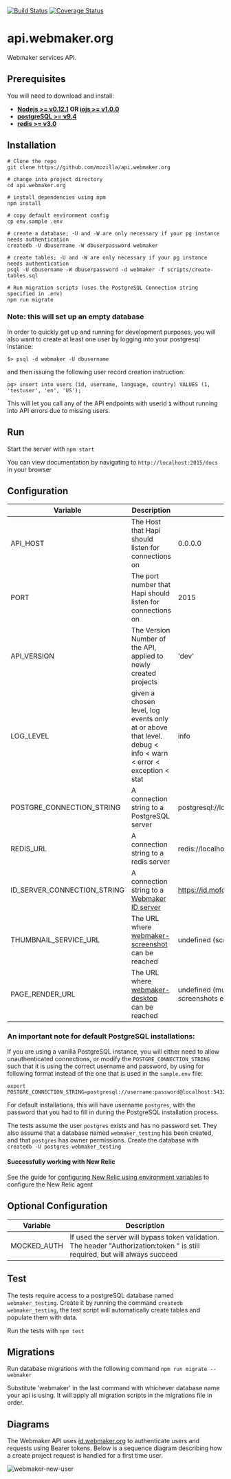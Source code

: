 [![Build Status](https://travis-ci.org/mozilla/api.webmaker.org.svg)](https://travis-ci.org/mozilla/api.webmaker.org)
[![Coverage Status](https://coveralls.io/repos/mozilla/api.webmaker.org/badge.svg?branch=develop)](https://coveralls.io/r/mozilla/api.webmaker.org?branch=develop)

# api.webmaker.org

Webmaker services API.

## Prerequisites

You will need to download and install:

* **[Nodejs >= v0.12.1](https://nodejs.org/download) OR [iojs >= v1.0.0](https://iojs.org)**
* **[postgreSQL >= v9.4](http://www.postgresql.org/download/)**
* **[redis >= v3.0](http://redis.io/download)**

## Installation

```
# Clone the repo
git clone https://github.com/mozilla/api.webmaker.org

# change into project directory
cd api.webmaker.org

# install dependencies using npm
npm install

# copy default environment config
cp env.sample .env

# create a database; -U and -W are only necessary if your pg instance needs authentication
createdb -U dbusername -W dbuserpassword webmaker

# create tables; -U and -W are only necessary if your pg instance needs authentication
psql -U dbusername -W dbuserpassword -d webmaker -f scripts/create-tables.sql

# Run migration scripts (uses the PostgreSQL Connection string specified in .env)
npm run migrate
```

### Note: this will set up an empty database

In order to quickly get up and running for development purposes, you will also want to create
at least one user by logging into your postgresql instance:

```
$> psql -d webmaker -U dbusername
```

and then issuing the following user record creation instruction:

```
pg> insert into users (id, username, language, country) VALUES (1, 'testuser', 'en', 'US');
```

This will let you call any of the API endpoints with userid **`1`** without running into
API errors due to missing users.

## Run

Start the server with `npm start`

You can view documentation by navigating to `http://localhost:2015/docs` in your browser

## Configuration

Variable                    | Description                                                                                                  | Default
----------------------------|--------------------------------------------------------------------------------------------------------------|-------------------------------------
API_HOST                    | The Host that Hapi should listen for connections on                                                          | 0.0.0.0
PORT                        | The port number that Hapi should listen for connections on                                                   | 2015
API_VERSION                 | The Version Number of the API, applied to newly created projects                                             | 'dev'
LOG_LEVEL                   | given a chosen level, log events only at or above that level. debug < info < warn < error < exception < stat | info
POSTGRE_CONNECTION_STRING   | A connection string to a PostgreSQL server                                                                   | postgresql://localhost:5432/webmaker
REDIS_URL                   | A connection string to a redis server                                                                        | redis://localhost:6379
ID_SERVER_CONNECTION_STRING | A connection string to a [Webmaker ID server](https://github.com/mozilla/id.webmaker.org)                    | https://id.mofostaging.net
THUMBNAIL_SERVICE_URL       | The URL where [webmaker-screenshot](https://github.com/mozilla/webmaker-screenshot) can be reached           | undefined (screenshots disabled)
PAGE_RENDER_URL             | The URL where [webmaker-desktop](https://github.com/mozilla/webmaker-desktop) can be reached                 | undefined (must defined if screenshots enabled)

### An important note for default PostgreSQL installations:

If you are using a vanilla PostgreSQL instance, you will either need to allow unauthenticated connections, or modify the `POSTGRE_CONNECTION_STRING` such that it is using the correct username and password, by using for following format instead of the one that is used in the `sample.env` file:

```
export POSTGRE_CONNECTION_STRING=postgresql://username:password@localhost:5432/webmaker
```
For default installations, this will have username `postgres`, with the password that you had to fill in during the PostgreSQL installation process.

The tests assume the user `postgres` exists and has no password set. They also assume that a database named `webmaker_testing` has been created, and that `postgres` has owner permissions. Create the database with `createdb -U postgres webmaker_testing`

#### Successfully working with New Relic

See the guide for [configuring New Relic using environment variables](https://docs.newrelic.com/docs/agents/nodejs-agent/installation-configuration/configuring-nodejs-environment-variables) to configure the New Relic agent

## Optional Configuration

Variable                    | Description
----------------------------|----------------------------------------------------------------------------------------------------------------------------------------------------
MOCKED_AUTH                 | If used the server will bypass token validation. The header "Authorization:token <token>" is still required, but will always succeed

## Test

The tests require access to a postgreSQL database named `webmaker_testing`. Create it by running the command `createdb webmaker_testing`, the test script will automatically create tables and populate them with data.

Run the tests with `npm test`

## Migrations

Run database migrations with the following command `npm run migrate -- webmaker`

Substitute 'webmaker' in the last command with whichever database name your api is using.
It will apply all migration scripts in the migrations file in order.

## Diagrams

The Webmaker API uses [id.webmaker.org](https://github.com/mozilla/id.webmaker.org) to authenticate users and requests using
Bearer tokens. Below is a sequence diagram describing how a create project request is handled for a first time user.

![webmaker-new-user](https://cloud.githubusercontent.com/assets/438003/7801687/cdca9876-02f6-11e5-87ce-3f2916155644.png)
